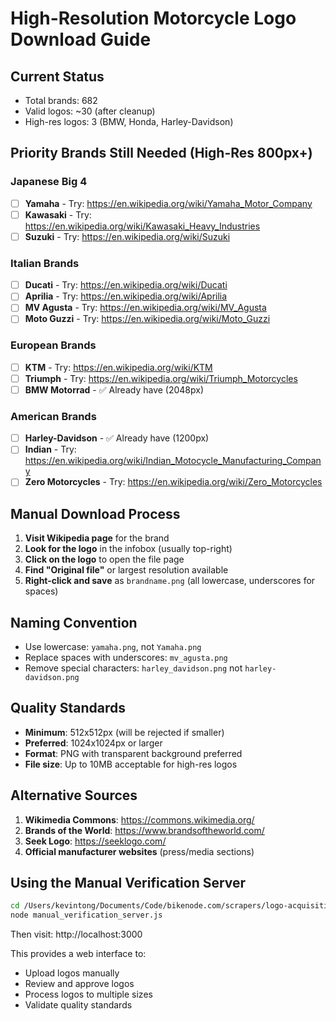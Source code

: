 # High-Resolution Motorcycle Logo Download Guide

## Current Status
- Total brands: 682
- Valid logos: ~30 (after cleanup)
- High-res logos: 3 (BMW, Honda, Harley-Davidson)

## Priority Brands Still Needed (High-Res 800px+)

### Japanese Big 4
- [ ] **Yamaha** - Try: https://en.wikipedia.org/wiki/Yamaha_Motor_Company
- [ ] **Kawasaki** - Try: https://en.wikipedia.org/wiki/Kawasaki_Heavy_Industries
- [ ] **Suzuki** - Try: https://en.wikipedia.org/wiki/Suzuki

### Italian Brands
- [ ] **Ducati** - Try: https://en.wikipedia.org/wiki/Ducati
- [ ] **Aprilia** - Try: https://en.wikipedia.org/wiki/Aprilia
- [ ] **MV Agusta** - Try: https://en.wikipedia.org/wiki/MV_Agusta
- [ ] **Moto Guzzi** - Try: https://en.wikipedia.org/wiki/Moto_Guzzi

### European Brands
- [ ] **KTM** - Try: https://en.wikipedia.org/wiki/KTM
- [ ] **Triumph** - Try: https://en.wikipedia.org/wiki/Triumph_Motorcycles
- [ ] **BMW Motorrad** - ✅ Already have (2048px)

### American Brands
- [ ] **Harley-Davidson** - ✅ Already have (1200px)
- [ ] **Indian** - Try: https://en.wikipedia.org/wiki/Indian_Motocycle_Manufacturing_Company
- [ ] **Zero Motorcycles** - Try: https://en.wikipedia.org/wiki/Zero_Motorcycles

## Manual Download Process

1. **Visit Wikipedia page** for the brand
2. **Look for the logo** in the infobox (usually top-right)
3. **Click on the logo** to open the file page
4. **Find "Original file"** or largest resolution available
5. **Right-click and save** as `brandname.png` (all lowercase, underscores for spaces)

## Naming Convention
- Use lowercase: `yamaha.png`, not `Yamaha.png`
- Replace spaces with underscores: `mv_agusta.png`
- Remove special characters: `harley_davidson.png` not `harley-davidson.png`

## Quality Standards
- **Minimum**: 512x512px (will be rejected if smaller)
- **Preferred**: 1024x1024px or larger
- **Format**: PNG with transparent background preferred
- **File size**: Up to 10MB acceptable for high-res logos

## Alternative Sources
1. **Wikimedia Commons**: https://commons.wikimedia.org/
2. **Brands of the World**: https://www.brandsoftheworld.com/
3. **Seek Logo**: https://seeklogo.com/
4. **Official manufacturer websites** (press/media sections)

## Using the Manual Verification Server

```bash
cd /Users/kevintong/Documents/Code/bikenode.com/scrapers/logo-acquisition
node manual_verification_server.js
```

Then visit: http://localhost:3000

This provides a web interface to:
- Upload logos manually
- Review and approve logos
- Process logos to multiple sizes
- Validate quality standards